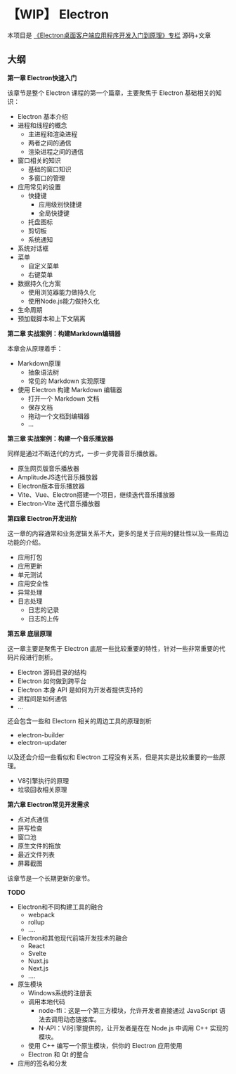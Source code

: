 # 【WIP】 Electron


本项目是 [《Electron桌面客户端应用程序开发入门到原理》专栏](https://juejin.cn/column/7400672360453259264) 源码+文章


## 大纲

**第一章 Electron快速入门**

该章节是整个 Electron 课程的第一个篇章，主要聚焦于 Electron 基础相关的知识：

- Electron 基本介绍
- 进程和线程的概念
  - 主进程和渲染进程
  - 两者之间的通信
  - 渲染进程之间的通信
- 窗口相关的知识
  - 基础的窗口知识
  - 多窗口的管理
- 应用常见的设置
  - 快捷键
    - 应用级别快捷键
    - 全局快捷键
  - 托盘图标
  - 剪切板
  - 系统通知
- 系统对话框
- 菜单
  - 自定义菜单
  - 右键菜单
- 数据持久化方案
  - 使用浏览器能力做持久化
  - 使用Node.js能力做持久化
- 生命周期
- 预加载脚本和上下文隔离



**第二章 实战案例：构建Markdown编辑器**

本章会从原理着手：

- Markdown原理
  - 抽象语法树
  - 常见的 Markdown 实现原理
- 使用 Electron 构建 Markdown 编辑器
  - 打开一个 Markdown 文档
  - 保存文档
  - 拖动一个文档到编辑器
  - ...



**第三章 实战案例：构建一个音乐播放器**

同样是通过不断迭代的方式，一步一步完善音乐播放器。

- 原生网页版音乐播放器
- AmplitudeJS迭代音乐播放器
- Electron版本音乐播放器
- Vite、Vue、Electron搭建一个项目，继续迭代音乐播放器
- Electron-Vite 迭代音乐播放器



**第四章 Electron开发进阶**

这一章的内容通常和业务逻辑关系不大，更多的是关于应用的健壮性以及一些周边功能的介绍。

- 应用打包
- 应用更新
- 单元测试
- 应用安全性
- 异常处理
- 日志处理
  - 日志的记录
  - 日志的上传



**第五章 底层原理**

这一章主要是聚焦于 Electron 底层一些比较重要的特性，针对一些非常重要的代码片段进行剖析。

- Electron 源码目录的结构
- Electron 如何做到跨平台
- Electron 本身 API 是如何为开发者提供支持的
- 进程间是如何通信
- ...

还会包含一些和 Electorn 相关的周边工具的原理剖析

- electron-builder
- electron-updater

以及还会介绍一些看似和 Electron 工程没有关系，但是其实是比较重要的一些原理。

- V8引擎执行的原理
- 垃圾回收相关原理



**第六章 Electron常见开发需求**

- 点对点通信
- 拼写检查
- 窗口池
- 原生文件的拖放
- 最近文件列表
- 屏幕截图

该章节是一个长期更新的章节。



**TODO**

- Electron和不同构建工具的融合
  - webpack
  - rollup
  - ....
- Electron和其他现代前端开发技术的融合
  - React
  - Svelte
  - Nuxt.js
  - Next.js
  - ....
- 原生模块
  - Windows系统的注册表
  - 调用本地代码
    - node-ffi：这是一个第三方模块，允许开发者直接通过 JavaScript 语法去调用动态链接库。
    - N-API：V8引擎提供的，让开发者是在在 Node.js 中调用 C++ 实现的模块。
  - 使用 C++ 编写一个原生模块，供你的 Electron 应用使用
  - Electron 和 Qt 的整合
- 应用的签名和分发